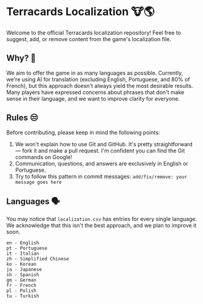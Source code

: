 # Terracards Localization 🐮🌎
Welcome to the official Terracards localization repository! Feel free to suggest, add, or remove content from the game's localization file.


## Why? 🤔
We aim to offer the game in as many languages as possible. Currently, we're using AI for translation (excluding English, Portuguese, and 80% of French), but this approach doesn't always yield the most desirable results. Many players have expressed concerns about phrases that don't make sense in their language, and we want to improve clarity for everyone.

## Rules 😒
Before contributing, please keep in mind the following points:
1. We won't explain how to use Git and GitHub. It's pretty straightforward — fork it and make a pull request. I'm confident you can find the Git commands on Google!
2. Communication, questions, and answers are exclusively in English or Portuguese.
3. Try to follow this pattern in commit messages: `add/fix/remove: your message goes here`


## Languages 🗣
You may notice that `localization.csv` has entries for every single language. We acknowledge that this isn't the best approach, and we plan to improve it soon.
```
en - English
pt - Portuguese
it - Italian
zh - Simplified Chinese
ko - Korean
ja - Japanese
sh - Spanish
gm - German
fr - French
pl - Polish
tu - Turkish
```